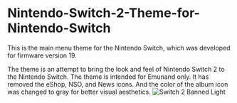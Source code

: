 # Nintendo-Switch-2-Theme-for-Nintendo-Switch
This is the main menu theme for the Nintendo Switch, which was developed for firmware version 19.

The theme is an attempt to bring the look and feel of Nintendo Switch 2 to the Nintendo Switch. The theme is intended for Emunand only. It has removed the eShop, NSO, and News icons. And the color of the album icon was changed to gray for better visual aesthetics.
![Switch 2 Banned Light](https://github.com/user-attachments/assets/a742da61-c86f-42a5-8565-f781a73838f8)
